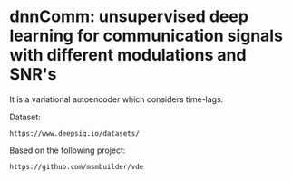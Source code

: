 # dnnComm: unsupervised deep learning for communication signals with different modulations and SNR's
It is a variational autoencoder which considers time-lags.

Dataset:
  
    https://www.deepsig.io/datasets/

Based on the following project:

    https://github.com/msmbuilder/vde
